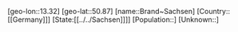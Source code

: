 ﻿---
location: [50.87,13.32]
type: City
tags:
- geo/City


SpocWebEntityId: 29312
isDeleted: false
confidential: public

---
[geo-lon::13.32]
[geo-lat::50.87]
[name::Brand~Sachsen]
[Country::[[Germany]]]
[State:[[../../Sachsen]]]]
[Population::]
[Unknown::]

